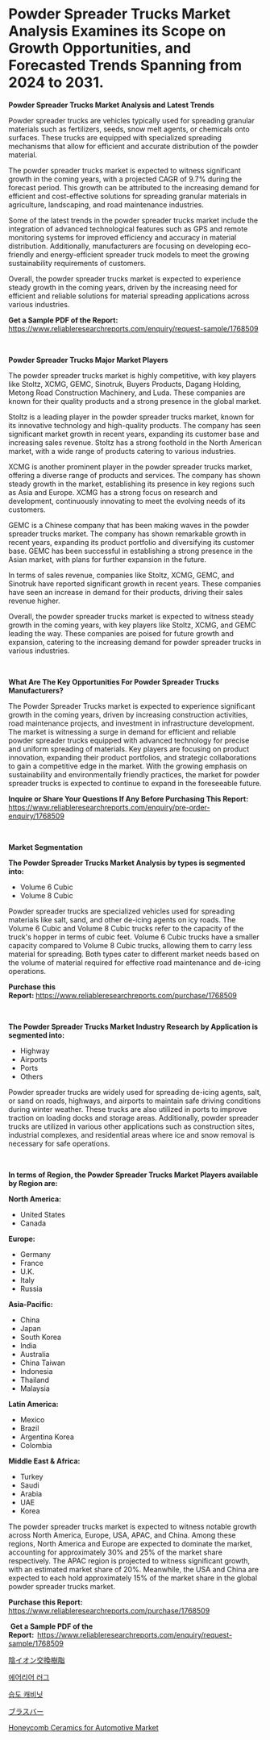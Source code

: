 <p><h1>Powder Spreader Trucks Market Analysis Examines its Scope on Growth Opportunities, and Forecasted Trends Spanning from 2024 to 2031.</h1></p><p><strong>Powder Spreader Trucks Market Analysis and Latest Trends</strong></p>
<p><p>Powder spreader trucks are vehicles typically used for spreading granular materials such as fertilizers, seeds, snow melt agents, or chemicals onto surfaces. These trucks are equipped with specialized spreading mechanisms that allow for efficient and accurate distribution of the powder material.</p><p>The powder spreader trucks market is expected to witness significant growth in the coming years, with a projected CAGR of 9.7% during the forecast period. This growth can be attributed to the increasing demand for efficient and cost-effective solutions for spreading granular materials in agriculture, landscaping, and road maintenance industries.</p><p>Some of the latest trends in the powder spreader trucks market include the integration of advanced technological features such as GPS and remote monitoring systems for improved efficiency and accuracy in material distribution. Additionally, manufacturers are focusing on developing eco-friendly and energy-efficient spreader truck models to meet the growing sustainability requirements of customers.</p><p>Overall, the powder spreader trucks market is expected to experience steady growth in the coming years, driven by the increasing need for efficient and reliable solutions for material spreading applications across various industries.</p></p>
<p><strong>Get a Sample PDF of the Report:&nbsp;</strong> <a href="https://www.reliableresearchreports.com/enquiry/request-sample/1768509">https://www.reliableresearchreports.com/enquiry/request-sample/1768509</a></p>
<p>&nbsp;</p>
<p><strong>Powder Spreader Trucks Major Market Players</strong></p>
<p><p>The powder spreader trucks market is highly competitive, with key players like Stoltz, XCMG, GEMC, Sinotruk, Buyers Products, Dagang Holding, Metong Road Construction Machinery, and Luda. These companies are known for their quality products and a strong presence in the global market.</p><p>Stoltz is a leading player in the powder spreader trucks market, known for its innovative technology and high-quality products. The company has seen significant market growth in recent years, expanding its customer base and increasing sales revenue. Stoltz has a strong foothold in the North American market, with a wide range of products catering to various industries.</p><p>XCMG is another prominent player in the powder spreader trucks market, offering a diverse range of products and services. The company has shown steady growth in the market, establishing its presence in key regions such as Asia and Europe. XCMG has a strong focus on research and development, continuously innovating to meet the evolving needs of its customers.</p><p>GEMC is a Chinese company that has been making waves in the powder spreader trucks market. The company has shown remarkable growth in recent years, expanding its product portfolio and diversifying its customer base. GEMC has been successful in establishing a strong presence in the Asian market, with plans for further expansion in the future.</p><p>In terms of sales revenue, companies like Stoltz, XCMG, GEMC, and Sinotruk have reported significant growth in recent years. These companies have seen an increase in demand for their products, driving their sales revenue higher.</p><p>Overall, the powder spreader trucks market is expected to witness steady growth in the coming years, with key players like Stoltz, XCMG, and GEMC leading the way. These companies are poised for future growth and expansion, catering to the increasing demand for powder spreader trucks in various industries.</p></p>
<p>&nbsp;</p>
<p><strong>What Are The Key Opportunities For Powder Spreader Trucks Manufacturers?</strong></p>
<p><p>The Powder Spreader Trucks market is expected to experience significant growth in the coming years, driven by increasing construction activities, road maintenance projects, and investment in infrastructure development. The market is witnessing a surge in demand for efficient and reliable powder spreader trucks equipped with advanced technology for precise and uniform spreading of materials. Key players are focusing on product innovation, expanding their product portfolios, and strategic collaborations to gain a competitive edge in the market. With the growing emphasis on sustainability and environmentally friendly practices, the market for powder spreader trucks is expected to continue to expand in the foreseeable future.</p></p>
<p><strong>Inquire or Share Your Questions If Any Before Purchasing This Report:</strong> <a href="https://www.reliableresearchreports.com/enquiry/pre-order-enquiry/1768509">https://www.reliableresearchreports.com/enquiry/pre-order-enquiry/1768509</a></p>
<p>&nbsp;</p>
<p><strong>Market Segmentation</strong></p>
<p><strong>The Powder Spreader Trucks Market Analysis by types is segmented into:</strong></p>
<p><ul><li>Volume 6 Cubic</li><li>Volume 8 Cubic</li></ul></p>
<p><p>Powder spreader trucks are specialized vehicles used for spreading materials like salt, sand, and other de-icing agents on icy roads. The Volume 6 Cubic and Volume 8 Cubic trucks refer to the capacity of the truck's hopper in terms of cubic feet. Volume 6 Cubic trucks have a smaller capacity compared to Volume 8 Cubic trucks, allowing them to carry less material for spreading. Both types cater to different market needs based on the volume of material required for effective road maintenance and de-icing operations.</p></p>
<p><strong>Purchase this Report:&nbsp;</strong><a href="https://www.reliableresearchreports.com/purchase/1768509">https://www.reliableresearchreports.com/purchase/1768509</a></p>
<p>&nbsp;</p>
<p><strong>The Powder Spreader Trucks Market Industry Research by Application is segmented into:</strong></p>
<p><ul><li>Highway</li><li>Airports</li><li>Ports</li><li>Others</li></ul></p>
<p><p>Powder spreader trucks are widely used for spreading de-icing agents, salt, or sand on roads, highways, and airports to maintain safe driving conditions during winter weather. These trucks are also utilized in ports to improve traction on loading docks and storage areas. Additionally, powder spreader trucks are utilized in various other applications such as construction sites, industrial complexes, and residential areas where ice and snow removal is necessary for safe operations.</p></p>
<p>&nbsp;</p>
<p><strong>In terms of Region, the Powder Spreader Trucks Market Players available by Region are:</strong></p>
<p>
    <p> <strong> North America: </strong>
        <ul>
            <li>United States</li>
            <li>Canada</li>
        </ul>
        </p> 
    <p> <strong> Europe: </strong>
        <ul>
            <li>Germany</li>
            <li>France</li>
            <li>U.K.</li>
            <li>Italy</li>
            <li>Russia</li>
        </ul>
        </p> 
    <p> <strong> Asia-Pacific: </strong>
        <ul>
            <li>China</li>
            <li>Japan</li>
            <li>South Korea</li>
            <li>India</li>
            <li>Australia</li>
            <li>China Taiwan</li>
            <li>Indonesia</li>
            <li>Thailand</li>
            <li>Malaysia</li>
        </ul>
        </p> 
    <p> <strong> Latin America: </strong>
        <ul>
            <li>Mexico</li>
            <li>Brazil</li>
            <li>Argentina Korea</li>
            <li>Colombia</li>
        </ul>
        </p> 
    <p> <strong> Middle East & Africa: </strong>
        <ul>
            <li>Turkey</li>
            <li>Saudi</li>
            <li>Arabia</li>
            <li>UAE</li>
            <li>Korea</li>
        </ul>
    </p>
    </p>
<p><p>The powder spreader trucks market is expected to witness notable growth across North America, Europe, USA, APAC, and China. Among these regions, North America and Europe are expected to dominate the market, accounting for approximately 30% and 25% of the market share respectively. The APAC region is projected to witness significant growth, with an estimated market share of 20%. Meanwhile, the USA and China are expected to each hold approximately 15% of the market share in the global powder spreader trucks market.</p></p>
<p><strong>Purchase this Report: </strong><a href="https://www.reliableresearchreports.com/purchase/1768509">https://www.reliableresearchreports.com/purchase/1768509</a></p>
<p>&nbsp;<strong>Get a Sample PDF of the Report:&nbsp;&nbsp;</strong><a href="https://www.reliableresearchreports.com/enquiry/request-sample/1768509">https://www.reliableresearchreports.com/enquiry/request-sample/1768509</a></p>
<p><strong></strong></p>
<p><p><a href="https://medium.com/@caleyost2023/%E3%82%A2%E3%83%8B%E3%82%AA%E3%83%B3%E4%BA%A4%E6%8F%9B%E6%A8%B9%E8%84%82%E5%B8%82%E5%A0%B4%E3%82%A4%E3%83%B3%E3%82%B5%E3%82%A4%E3%83%88-%E5%B8%82%E5%A0%B4%E5%8B%95%E5%90%91-%E6%88%90%E9%95%B7-2024%E5%B9%B4%E3%81%8B%E3%82%892031%E5%B9%B4%E3%81%BE%E3%81%A7%E3%81%AE%E4%BA%88%E6%B8%AC-dbd2e042b44b">陰イオン交換樹脂</a></p><p><a href="https://medium.com/@cliftonfisher9067/%EC%A7%80%EC%97%AD-%EB%9F%AC%EA%B7%B8-%EC%8B%9C%EC%9E%A5-%EA%B2%BD%EC%9F%81-%EB%B6%84%EC%84%9D-%EC%8B%9C%EC%9E%A5-%EB%8F%99%ED%96%A5-%EB%B0%8F-2031%EB%85%84%EA%B9%8C%EC%A7%80%EC%9D%98-%EC%98%88%EC%B8%A1-08c919092ab5">에어리어 러그</a></p><p><a href="https://medium.com/@hzoldrz75165644/%EC%8A%B5%EB%8F%84-%EC%BA%90%EB%B9%84%EB%8B%9B-%EC%8B%9C%EC%9E%A5-%EC%84%B1%EA%B3%B5%EC%A0%81%EC%9D%B8-%EB%B9%84%EC%A6%88%EB%8B%88%EC%8A%A4-%EC%A0%84%EB%9E%B5%EC%9D%98-%EC%97%B4%EC%87%A0-2031%EB%85%84%EA%B9%8C%EC%A7%80-%EC%98%88%EC%B8%A1-4fa00bc81725">습도 캐비닛</a></p><p><a href="https://medium.com/@caleyost2023/%E7%9C%9F%E9%8D%AE%E3%83%90%E3%83%BC%E5%B8%82%E5%A0%B4%E3%81%AE%E3%83%88%E3%83%AC%E3%83%B3%E3%83%89%E3%81%A8%E5%B8%82%E5%A0%B4%E5%88%86%E6%9E%90%E3%81%AF-2024%E5%B9%B4%E3%81%8B%E3%82%892031%E5%B9%B4%E3%81%BE%E3%81%A7%E3%81%AE%E6%9C%9F%E9%96%93%E3%81%AB%E4%BA%88%E6%B8%AC%E3%81%95%E3%82%8C%E3%81%A6%E3%81%84%E3%81%BE%E3%81%99-ee89f7ac7c67">ブラスバー</a></p><p><a href="https://github.com/Alonsoolds3wq1d81czn8rbol/Market-Research-Report-List-1/blob/main/honeycomb-ceramics-for-automotive-market.md">Honeycomb Ceramics for Automotive Market</a></p></p>